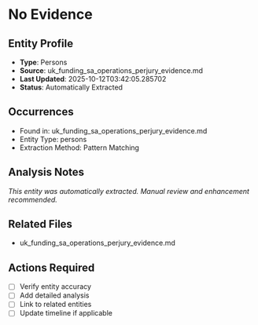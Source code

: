 # No Evidence

## Entity Profile
- **Type**: Persons
- **Source**: uk_funding_sa_operations_perjury_evidence.md
- **Last Updated**: 2025-10-12T03:42:05.285702
- **Status**: Automatically Extracted

## Occurrences
- Found in: uk_funding_sa_operations_perjury_evidence.md
- Entity Type: persons
- Extraction Method: Pattern Matching

## Analysis Notes
*This entity was automatically extracted. Manual review and enhancement recommended.*

## Related Files
- uk_funding_sa_operations_perjury_evidence.md

## Actions Required
- [ ] Verify entity accuracy
- [ ] Add detailed analysis
- [ ] Link to related entities
- [ ] Update timeline if applicable
